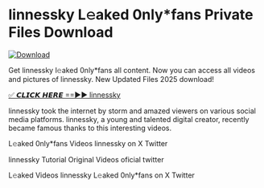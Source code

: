 # linnessky L𝚎aked 0nly*fans Private Files Download

[![Download](https://i.imgur.com/PoXn3jX.png)](https://mediafirer.com/linnessky)

Get linnessky l𝚎aked 0nly*fans all content. Now you can access all videos and pictures of linnessky. New Updated Files 2025 download!

[✅ 𝘾𝙇𝙄𝘾𝙆 𝙃𝙀𝙍𝙀 ==►► linnessky](https://mediafirer.com/linnessky)

linnessky took the internet by storm and amazed viewers on various social media platforms. linnessky, a young and talented digital creator, recently became famous thanks to this interesting videos.

L𝚎aked 0nly*fans Videos linnessky on X Twitter

linnessky Tutorial Original Videos oficial twitter

L𝚎aked Videos linnessky L𝚎aked 0nly*fans on X Twitter